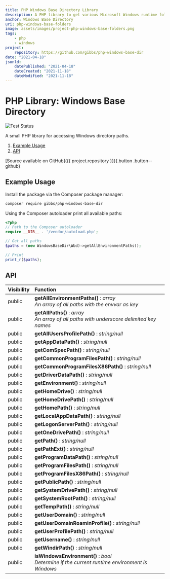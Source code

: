 ```yaml
---
title: PHP Windows Base Directory Library
description: A PHP library to get various Microsoft Windows runtime folder paths.
anchor: Windows Base Directory
uri: php-windows-base-folders
image: assets/images/project-php-windows-base-folders.png
tags:
    - php
    - windows
project:
    repository: https://github.com/gibbs/php-windows-base-dir
date: "2021-04-18"
jsonld:
    datePublished: "2021-04-18"
    dateCreated: "2021-11-18"
    dateModified: "2021-11-18"
---
```


# PHP Library: Windows Base Directory

![Test Status](https://github.com/gibbs/php-windows-base-dir/actions/workflows/test.yml/badge.svg)

A small PHP library for accessing Windows directory paths.

1. [Example Usage](#goto-example-usage)
2. [API](#goto-api)

[Source available on GitHub]({{ project.repository }}){.button .button--github}

## Example Usage

Install the package via the Composer package manager:

```bash
composer require gibbs/php-windows-base-dir
```

Using the Composer autoloader print all available paths:

```php
<?php
// Path to the Composer autoloader
require __DIR__ . '/vendor/autoload.php';

// Get all paths
$paths = (new WindowsBaseDir\Wbd)->getAllEnvironmentPaths();

// Print
print_r($paths);
```

## API

| Visibility | Function |
|:-----------|:---------|
| public | <strong>getAllEnvironmentPaths()</strong> : <em>array</em><br /><em>An array of all paths with the envvar as key</em> |
| public | <strong>getAllPaths()</strong> : <em>array</em><br /><em>An array of all paths with underscore delimited key names</em> |
| public | <strong>getAllUsersProfilePath()</strong> : <em>string/null</em> |
| public | <strong>getAppDataPath()</strong> : <em>string/null</em> |
| public | <strong>getComSpecPath()</strong> : <em>string/null</em> |
| public | <strong>getCommonProgramFilesPath()</strong> : <em>string/null</em> |
| public | <strong>getCommonProgramFilesX86Path()</strong> : <em>string/null</em> |
| public | <strong>getDriverDataPath()</strong> : <em>string/null</em> |
| public | <strong>getEnvironment()</strong> : <em>string/null</em> |
| public | <strong>getHomeDrive()</strong> : <em>string/null</em> |
| public | <strong>getHomeDrivePath()</strong> : <em>string/null</em> |
| public | <strong>getHomePath()</strong> : <em>string/null</em> |
| public | <strong>getLocalAppDataPath()</strong> : <em>string/null</em> |
| public | <strong>getLogonServerPath()</strong> : <em>string/null</em> |
| public | <strong>getOneDrivePath()</strong> : <em>string/null</em> |
| public | <strong>getPath()</strong> : <em>string/null</em> |
| public | <strong>getPathExt()</strong> : <em>string/null</em> |
| public | <strong>getProgramDataPath()</strong> : <em>string/null</em> |
| public | <strong>getProgramFilesPath()</strong> : <em>string/null</em> |
| public | <strong>getProgramFilesX86Path()</strong> : <em>string/null</em> |
| public | <strong>getPublicPath()</strong> : <em>string/null</em> |
| public | <strong>getSystemDrivePath()</strong> : <em>string/null</em> |
| public | <strong>getSystemRootPath()</strong> : <em>string/null</em> |
| public | <strong>getTempPath()</strong> : <em>string/null</em> |
| public | <strong>getUserDomain()</strong> : <em>string/null</em> |
| public | <strong>getUserDomainRoaminProfile()</strong> : <em>string/null</em> |
| public | <strong>getUserProfilePath()</strong> : <em>string/null</em> |
| public | <strong>getUsername()</strong> : <em>string/null</em> |
| public | <strong>getWindirPath()</strong> : <em>string/null</em> |
| public | <strong>isWindowsEnvironment()</strong> : <em>bool</em><br /><em>Determine if the current runtime environment is Windows</em> |
